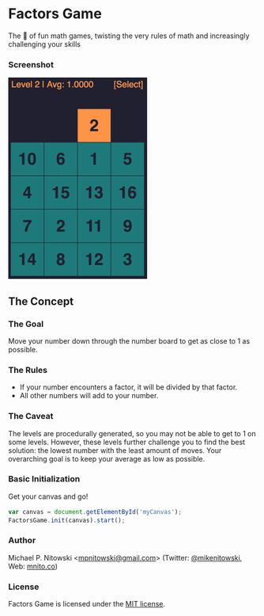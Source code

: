 # Factors Game

The 🐐 of fun math games, twisting the very rules of math and increasingly challenging your skills

### Screenshot

![Screenshot of level 2 of Factors Game](/etc/screenshots/level-2-night-rainbow-screenshot.png?raw=true "Level 2")

## The Concept

### The Goal
Move your number down through the number board to get as close to 1 as possible.

### The Rules
 * If your number encounters a factor, it will be divided by that factor.
 * All other numbers will add to your number.

### The Caveat

The levels are procedurally generated, so you may not be able to get to 1 on some levels. However, these levels further challenge you to find the best solution: the lowest number with the least amount of moves. Your overarching goal is to keep your average as low as possible.

### Basic Initialization

Get your canvas and go!

```javascript
var canvas = document.getElementById('myCanvas');
FactorsGame.init(canvas).start();
```

### Author

Michael P. Nitowski <[mpnitowski@gmail.com](mailto:mpnitowski@gmail.com)>
    (Twitter: [@mikenitowski](https://twitter.com/mikenitowski),
     Web: [mnito.co](http://mnito.co))

### License

Factors Game is licensed under the [MIT license](/LICENSE "License of Factors Game").
